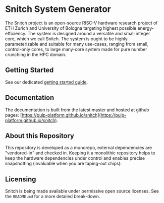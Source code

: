 # Snitch System Generator

The Snitch project is an open-source RISC-V hardware research project of ETH Zurich and University of Bologna targeting highest possible energy-efficiency. The system is designed around a versatile and small integer core, which we call Snitch. The system is ought to be highly parameterizable and suitable for many use-cases, ranging from small, control-only cores, to large many-core system made for pure number crunching in the HPC domain.

## Getting Started

See our dedicated [getting started guide](ug/getting_started.md).

## Documentation

The documentation is built from the latest master and hosted at github pages: [https://pulp-platform.github.io/snitch](https://pulp-platform.github.io/snitch).

## About this Repository

This repository is developed as a monorepo, external dependencies are "vendored-in" and checked in. Keeping it a monolithic repository helps to keep the hardware dependencies under control and enables precise snapshotting (invaluable when you are taping-out chips).

## Licensing

Snitch is being made available under permissive open source licenses. See the `README.md` for a more detailed break-down.
